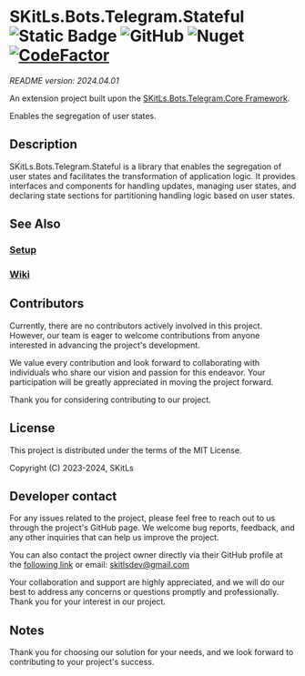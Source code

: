 # SKitLs.Bots.Telegram.Stateful ![Static Badge](https://img.shields.io/badge/Follow%20GitHub%20-%20black?logo=github&link=https%3A%2F%2Fgithub.com%2FSargeras02%2FSKitLs.Bots.Telegram.git) ![GitHub](https://img.shields.io/github/license/Sargeras02/SKitLs.Bots.Telegram) ![Nuget](https://img.shields.io/nuget/v/SKitLs.Bots.Telegram.Stateful) [![CodeFactor](https://www.codefactor.io/repository/github/skitls-dev/skitls.bots.telegram/badge)](https://www.codefactor.io/repository/github/skitls-dev/skitls.bots.telegram)

_README version: 2024.04.01_

An extension project built upon the [SKitLs.Bots.Telegram.Core Framework](https://github.com/SKitLs-dev/SKitLs.Bots.Telegram).

Enables the segregation of user states.

## Description

SKitLs.Bots.Telegram.Stateful is a library that enables the segregation of user states and facilitates the transformation of application logic.
It provides interfaces and components for handling updates, managing user states, and declaring state sections for partitioning handling logic based on user states.

## See Also

### [Setup](https://github.com/SKitLs-dev/SKitLs.Bots.Telegram/wiki/SKitLs-Stateful#Setup)

### [Wiki](https://github.com/SKitLs-dev/SKitLs.Bots.Telegram/wiki/SKitLs-Stateful)

## Contributors

Currently, there are no contributors actively involved in this project.
However, our team is eager to welcome contributions from anyone interested in advancing the project's development.

We value every contribution and look forward to collaborating with individuals who share our vision and passion for this endeavor.
Your participation will be greatly appreciated in moving the project forward.

Thank you for considering contributing to our project.

## License

This project is distributed under the terms of the MIT License.

Copyright (C) 2023-2024, SKitLs

## Developer contact

For any issues related to the project, please feel free to reach out to us through the project's GitHub page.
We welcome bug reports, feedback, and any other inquiries that can help us improve the project.

You can also contact the project owner directly via their GitHub profile at the [following link](https://github.com/SKitLs-dev) or email: skitlsdev@gmail.com

Your collaboration and support are highly appreciated, and we will do our best to address any concerns or questions promptly and professionally.
Thank you for your interest in our project.

## Notes

Thank you for choosing our solution for your needs, and we look forward to contributing to your project's success.
